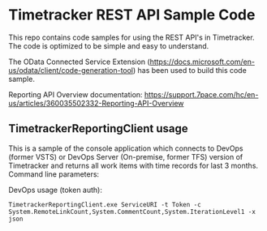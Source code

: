 Timetracker REST API Sample Code
===================

This repo contains code samples for using the REST API's in Timetracker. The code is optimized to be simple and easy to understand.

The OData Connected Service Extension (https://docs.microsoft.com/en-us/odata/client/code-generation-tool) has been used to build this code sample.

Reporting API Overview documentation: https://support.7pace.com/hc/en-us/articles/360035502332-Reporting-API-Overview

## TimetrackerReportingClient usage

This is a sample of the console application which connects to DevOps (former VSTS) or DevOps Server (On-premise, former TFS) version of Timetracker and returns all work items with time records for last 3 months.
Command line parameters:

DevOps usage (token auth): 
```
TimetrackerReportingClient.exe ServiceURI -t Token -c System.RemoteLinkCount,System.CommentCount,System.IterationLevel1 -x json

